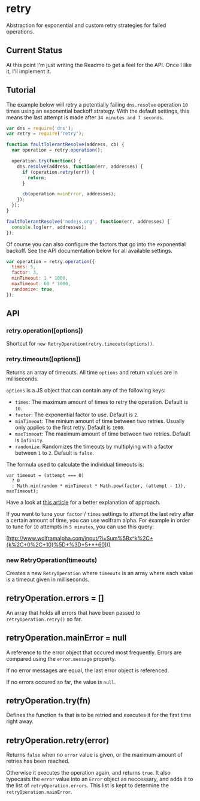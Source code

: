 # retry

Abstraction for exponential and custom retry strategies for failed operations.

## Current Status

At this point I'm just writing the Readme to get a feel for the API. Once I
like it, I'll implement it.

## Tutorial

The example below will retry a potentially failing `dns.resolve` operation
`10` times using an exponential backoff strategy. With the default settings, this
means the last attempt is made after `34 minutes and 7 seconds`.

``` javascript
var dns = require('dns');
var retry = require('retry');

function faultTolerantResolve(address, cb) {
  var operation = retry.operation();

  operation.try(function() {
    dns.resolve(address, function(err, addresses) {
      if (operation.retry(err)) {
        return;
      }

      cb(operation.mainError, addresses);
    });
  });
}

faultTolerantResolve('nodejs.org', function(err, addresses) {
  console.log(err, addresses);
});
```

Of course you can also configure the factors that go into the exponential
backoff. See the API documentation below for all available settings.

``` javascript
var operation = retry.operation({
  times: 5,
  factor: 3,
  minTimeout: 1 * 1000,
  maxTimeout: 60 * 1000,
  randomize: true,
});
```

## API

### retry.operation([options])

Shortcut for `new RetryOperation(retry.timeouts(options))`.

### retry.timeouts([options])

Returns an array of timeouts. All time `options` and return values are in
milliseconds.

`options` is a JS object that can contain any of the following keys:

* `times`: The maximum amount of times to retry the operation. Default is `10`.
* `factor`: The exponential factor to use. Default is `2`.
* `minTimeout`: The minium amount of time between two retries. Usually only applies to the first retry. Default is `1000`.
* `maxTimeout`: The maximum amount of time between two retries. Default is `Infinity`.
* `randomize`: Randomizes the timeouts by multiplying with a factor between `1` to `2`. Default is `false`.

The formula used to calculate the individual timeouts is:

```
var timeout = (attempt === 0)
  ? 0
  : Math.min(random * minTimeout * Math.pow(factor, (attempt - 1)), maxTimeout);
```

Have a look at [this article][article] for a better explanation of approach.

If you want to tune your `factor` / `times` settings to attempt the last retry
after a certain amount of time, you can use wolfram alpha. For example in order
to tune for `10` attempts in `5 minutes`, you can use this query:

[http://www.wolframalpha.com/input/?i=Sum%5Bx^k%2C+{k%2C+0%2C+10}%5D+%3D+5+*+60]()

[article]: http://dthain.blogspot.com/2009/02/exponential-backoff-in-distributed.html

### new RetryOperation(timeouts)

Creates a new `RetryOperation` where `timeouts` is an array where each value is
a timeout given in milliseconds.

## retryOperation.errors = []

An array that holds all errors that have been passed to `retryOperation.retry()`
so far.

## retryOperation.mainError = null

A reference to the error object that occured most frequently. Errors are
compared using the `error.message` property.

If no error messages are equal, the last error object is referenced.

If no errors occured so far, the value is `null`.

## retryOperation.try(fn)

Defines the function `fn` that is to be retried and executes it for the first
time right away.

## retryOperation.retry(error)

Returns `false` when no `error` value is given, or the maximum amount of retries
has been reached.

Otherwise it executes the operation again, and returns `true`. It also typecasts
the `error` value into an `Error` object as neccessary, and adds it to the
list of `retryOperation.errors`. This list is kept to determine the
`retryOperation.mainError`.
